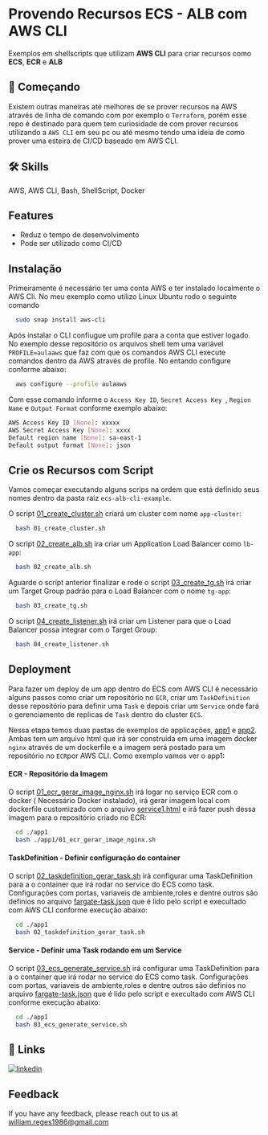 # Provendo Recursos ECS - ALB com AWS CLI

Exemplos em shellscripts que utilizam **AWS CLI** para criar recursos como **ECS**, **ECR** e **ALB**

## 🚀 Começando

Existem outras maneiras até melhores de se prover recursos na AWS através de linha de comando com por exemplo o
`Terraform`, porém esse repo é destinado para quem tem curiosidade de com prover recursos utilizando a `AWS CLI` em seu
pc ou até mesmo tendo uma ideia de como prover uma esteira de CI/CD baseado em AWS CLI.

## 🛠 Skills

AWS, AWS CLI, Bash, ShellScript, Docker

## Features

- Reduz o tempo de desenvolvimento
- Pode ser utilizado como CI/CD

## Instalação

Primeiramente é necessário ter uma conta AWS e ter instalado localmente o AWS Cli. No meu exemplo como utilizo Linux
Ubuntu rodo o seguinte comando

```bash
  sudo snap install aws-cli
```

Após instalar o CLI confiugue um profile para a conta que estiver logado. No exemplo desse repositório os arquivos shell
tem uma variável `PROFILE=aulaaws` que faz com que os comandos AWS CLI execute comandos dentro da AWS através de
profile. No entando configure conforme abaixo:

```bash
  aws configure --profile aulaaws
```

Com esse comando informe o `Access Key ID`, `Secret Access Key `, `Region Name` e `Output Format` conforme exemplo
abaixo:

```bash
AWS Access Key ID [None]: xxxxx
AWS Secret Access Key [None]: xxxx
Default region name [None]: sa-east-1
Default output format [None]: json

```

## Crie os Recursos com Script

Vamos começar executando alguns scrips na ordem que está definido seus nomes dentro da pasta raiz `ecs-alb-cli-example`.

O script [01_create_cluster.sh](01_create_cluster.sh) criará um cluster com nome `app-cluster`:

```bash
  bash 01_create_cluster.sh
```

O script [02_create_alb.sh](02_create_alb.sh) ira criar um Application Load Balancer como `lb-app`:

```bash
  bash 02_create_alb.sh
```

Aguarde o script anterior finalizar e rode o script [03_create_tg.sh](03_create_tg.sh) irá criar um Target Group padrão
para o Load Balancer com o nome `tg-app`:

```bash
  bash 03_create_tg.sh
```

O script [04_create_listener.sh](04_create_listener.sh) irá criar um Listener para que o Load Balancer possa integrar
com o Target Group:

```bash
  bash 04_create_listener.sh
```

## Deployment

Para fazer um deploy de um app dentro do ECS com AWS CLI é necessário alguns passos como criar um repositório no `ECR`,
criar um `TaskDefinition` desse repositório para definir uma `Task` e depois criar um `Service` onde fará o
gerenciamento de replicas de `Task` dentro do cluster `ECS`.

Nessa etapa temos duas pastas de exemplos de applicações, [app1](./app1) e [app2](./app2). Ambas tem um arquivo html que
irá ser construida em uma imagem docker `nginx` através de um dockerfile e a imagem será postado para um repositório no
`ECR`por AWS CLI. Como exemplo vamos ver o app1:

#### ECR - Repositório da Imagem

O script [01_ecr_gerar_image_nginx.sh](./app1/01_ecr_gerar_image_nginx.sh) irá logar no serviço ECR com o docker (
Necessário Docker instalado), irá gerar imagem local com dockerfile customizado com o
arquivo [service1.html](./app1/service1.html) e irá fazer push dessa imagem para o repositório criado no ECR:

```bash
  cd ./app1
  bash ./app1/01_ecr_gerar_image_nginx.sh
```

#### TaskDefinition - Definir configuração do container

O script [02_taskdefinition_gerar_task.sh](./app1/02_taskdefinition_gerar_task.sh) irá configurar uma TaskDefinition
para a o container que irá rodar no service do ECS como task. Configurações com portas, variaveis de ambiente,roles e
dentre outros são definios no arquivo [fargate-task.json](./app1/fargate-task.json) que é lido pelo script e execultado
com AWS CLI conforme execução abaixo:

```bash
  cd ./app1
  bash 02_taskdefinition_gerar_task.sh
```

#### Service - Definir uma Task rodando em um Service

O script [03_ecs_generate_service.sh](./app1/03_ecs_generate_service.sh) irá configurar uma TaskDefinition para a o
container que irá rodar no service do ECS como task. Configurações com portas, variaveis de ambiente,roles e dentre
outros são definios no arquivo [fargate-task.json](./app1/fargate-task.json) que é lido pelo script e execultado com AWS
CLI conforme execução abaixo:

```bash
  cd ./app1
  bash 03_ecs_generate_service.sh
```

## 🔗 Links

[![linkedin](https://img.shields.io/badge/linkedin-0A66C2?style=for-the-badge&logo=linkedin&logoColor=white)](https://www.linkedin.com/in/william-reges-lima/)


## Feedback

If you have any feedback, please reach out to us at william.reges1986@gmail.com


